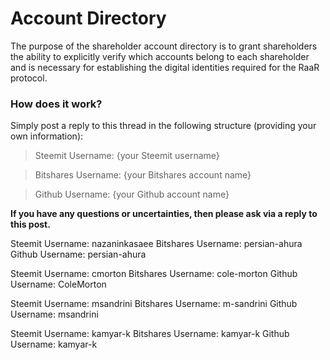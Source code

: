 # Account Directory

The purpose of the shareholder account directory is to grant shareholders the ability to explicitly verify which accounts belong to each shareholder and is necessary for establishing the digital identities required for the RaaR protocol.

### How does it work?
Simply post a reply to this thread in the following structure (providing your own information):

> Steemit Username: {your Steemit username}

> Bitshares Username: {your Bitshares account name}

> Github Username: {your Github account name}

**If you have any questions or uncertainties, then please ask via a reply to this post.**

Steemit Username: nazaninkasaee
Bitshares Username: persian-ahura
Github Username: persian-ahura

Steemit Username: cmorton
Bitshares Username: cole-morton
Github Username: ColeMorton

Steemit Username: msandrini
Bitshares Username: m-sandrini
Github Username: msandrini

Steemit Username: kamyar-k
Bitshares Username: kamyar-k
Github Username: kamyar-k
